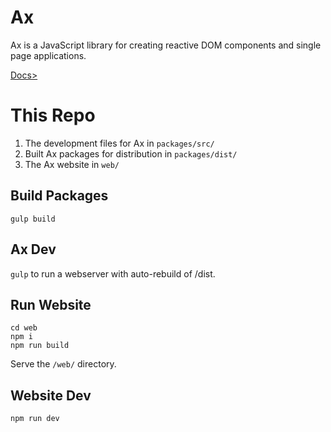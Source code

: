 Ax
==

Ax is a JavaScript library for creating reactive DOM components and single page applications.

<a href="/docs/index.md">Docs></a>

This Repo
=========

1. The development files for Ax in `packages/src/`
2. Built Ax packages for distribution in `packages/dist/`
3. The Ax website in `web/`

Build Packages
--------------

`gulp build`


Ax Dev
------

`gulp` to run a webserver with auto-rebuild of /dist.


Run Website
-----------

```
cd web
npm i
npm run build
```

Serve the `/web/` directory.


Website Dev
-----------

`npm run dev`
